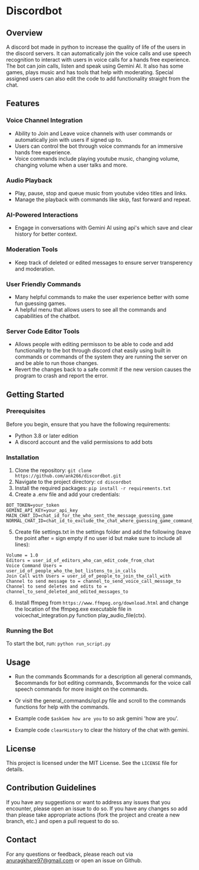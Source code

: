 # Discordbot

## Overview
A discord bot made in python to increase the quality of life of the users in the discord servers. It can automatically join the voice calls and use speech recognition to interact with users in voice calls for a hands free experience. The bot can join calls, listen and speak using Gemini AI. It also has some games, plays music and has tools that help with moderating. Special assigned users can also edit the code to add functionality straight from the chat.

## Features
### Voice Channel Integration
- Ability to Join and Leave voice channels with user commands or automatically join with users if signed up to.
- Users can control the bot through voice commands for an immersive hands free experience.
- Voice commands include playing youtube music, changing volume, changing volume when a user talks and more.

### Audio Playback
- Play, pause, stop and queue music from youtube video titles and links.
- Manage the playback with commands like skip, fast forward and repeat.

### AI-Powered Interactions
- Engage in conversations with Gemini AI using api's which save and clear history for better context.

### Moderation Tools
- Keep track of deleted or edited messages to ensure server transperency and moderation.

### User Friendly Commands
- Many helpful commands to make the user experience better with some fun guessing games.
- A helpful menu that allows users to see all the commands and capabilities of the chatbot.

### Server Code Editor Tools
- Allows people with editing permisson to be able to code and add functionality to the bot through discord chat easily using built in commands or commands of the system they are running the server on and be able to run those changes.
- Revert the changes back to a safe commit if the new version causes the program to crash and report the error.

## Getting Started
### Prerequisites
Before you begin, ensure that you have the following requirements:
- Python 3.8 or later edition
- A discord account and the valid permissions to add bots

### Installation
1. Clone the repository:
   `git clone https://github.com/ank266/discordbot.git`
2. Navigate to the project directory:
   `cd discordbot`
3. Install the required packages:
   `pip install -r requirements.txt`
4. Create a .env file and add your credentials:
```
BOT_TOKEN=your_token
GEMINI_API_KEY=your_api_key
MAIN_CHAT_ID=chat_id_for_the_who_sent_the_message_guessing_game
NORMAL_CHAT_ID=chat_id_to_exclude_the_chat_where_guessing_game_command_should_work
```
5. Create file settings.txt in the settings folder and add the following (leave the point after = sign empty if no user id but make sure to include all lines):
```
Volume = 1.0
Editors = user_id_of_editors_who_can_edit_code_from_chat
Voice Command Users = user_id_of_people_who_the_bot_listens_to_in_calls
Join Call with Users = user_id_of_people_to_join_the_call_with
Channel to send message to = channel_to_send_voice_call_message_to
Channel to send deletes and edits to = channel_to_send_deleted_and_edited_messages_to
```
6. Install ffmpeg from `https://www.ffmpeg.org/download.html` and change the location of the ffmpeg.exe executable file in voicechat_integration.py function play_audio_file(ctx).
### Running the Bot
To start the bot, run:
  `python run_script.py`
## Usage
- Run the commands $commands for a description all general commands, $ecommands for bot editing commands, $vcommands for the voice call speech commands for more insight on the commands.
- Or visit the general_commands/qol.py file and scroll to the commands functions for help with the commands.

- Example code `$askGem how are you` to so ask gemini 'how are you'.
- Example code `clearHistory` to clear the history of the chat with gemini.
## License
This project is licensed under the MIT License. See the `LICENSE` file for details.
## Contribution Guidelines
If you have any suggestions or want to address any issues that you encounter, please open an issue to do so. If you have any changes so add than please take appropriate actions (fork the project and create a new branch, etc.) and open a pull request to do so.
## Contact
For any questions or feedback, please reach out via anuragkhare97@gmail.com or open an issue on Github.
